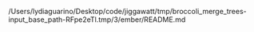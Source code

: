 /Users/lydiaguarino/Desktop/code/jiggawatt/tmp/broccoli_merge_trees-input_base_path-RFpe2eTl.tmp/3/ember/README.md